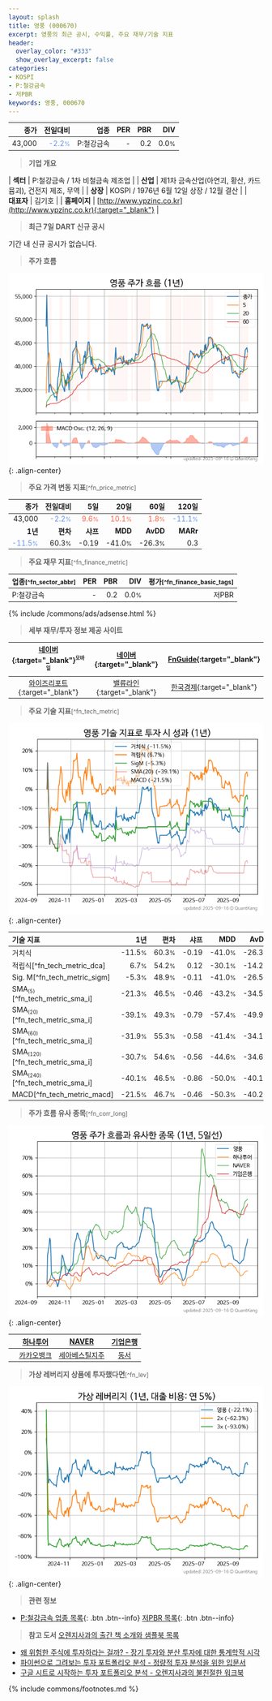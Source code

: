 ```yaml
---
layout: splash
title: 영풍 (000670)
excerpt: 영풍의 최근 공시, 수익률, 주요 재무/기술 지표
header:
  overlay_color: "#333"
  show_overlay_excerpt: false
categories:
- KOSPI
- P:철강금속
- 저PBR
keywords: 영풍, 000670
---
```


| **종가** | **전일대비** | **업종** | **PER** | **PBR** | **DIV** |
| -------: | -----------: | -------: | ------: | ------: | ------: |
| 43,000 | <span style="color: cornflowerblue">-2.2<small>%</small></span> | P:철강금속 | - | 0.2 | 0.0<small>%</small> |

<!-- more -->


> **기업 개요**<a id="company"></a>

| <span style="white-space:nowrap;">**섹터**</span> | P:철강금속 / 1차 비철금속 제조업 |
| <span style="white-space:nowrap;">**산업**</span> | 제1차 금속산업(아연괴, 황산, 카드뮴괴), 건전지 제조, 무역 |
| <span style="white-space:nowrap;">**상장**</span> | KOSPI / 1976년 6월 12일 상장 / 12월 결산 |
| <span style="white-space:nowrap;">**대표자**</span> | 김기호 |
| <span style="white-space:nowrap;">**홈페이지**</span> | [http://www.ypzinc.co.kr](http://www.ypzinc.co.kr){:target="_blank"} |


> **최근 7일 DART 신규 공시**<a id="dart"></a>

기간 내 신규 공시가 없습니다.


> **주가 흐름**<a id="price"></a>

![000670](/stock/images/000670.png){: .align-center}


> **주요 가격 변동 지표**<small>[^fn_price_metric]</small>

| **종가** | **전일대비** | **5일** | **20일** | **60일** | **120일** |
| -------: | -----------: | ------: | -------: | -------: | --------: |
| 43,000 | <span style="color: cornflowerblue">-2.2<small>%</small></span> | <span style="color: tomato">9.6<small>%</small></span> | <span style="color: tomato">10.1<small>%</small></span> | <span style="color: tomato">1.8<small>%</small></span> | <span style="color: cornflowerblue">-11.1<small>%</small></span> |
| **1년** | **편차** | **샤프** | **MDD** | **AvDD** | **MARr** |
| <span style="color: cornflowerblue">-11.5<small>%</small></span> | 60.3<small>%</small> | -0.19 | -41.0<small>%</small> | -26.3<small>%</small> | 0.3 |


> **주요 재무 지표**<small>[^fn_finance_metric]</small>

| **업종**<small>[^fn_sector_abbr]</small> | **PER** | **PBR** | **DIV** | **평가**<small>[^fn_finance_basic_tags]</small> |
| :--------------------------------------- | ------: | ------: | ------: | ----------------------------------------------: |
| P:철강금속 | - | 0.2 | 0.0<small>%</small> | 저PBR |



{% include /commons/ads/adsense.html %}

> **세부 재무/투자 정보 제공 사이트**

| [네이버](https://m.stock.naver.com/domestic/stock/000670/finance/summary){:target="_blank"}<sup><small>모바일</small></sup> | [네이버](https://finance.naver.com/item/coinfo.naver?code=000670){:target="_blank"} | [FnGuide](https://comp.fnguide.com/SVO2/ASP/SVD_Invest.asp?gicode=A000670&MenuYn=Y){:target="_blank"} |
| :---: | :---: | :---: |
| [와이즈리포트](https://comp.wisereport.co.kr/company/c1040001.aspx?cmp_cd=000670){:target="_blank"} | [밸류라인](https://www.valueline.co.kr/finance/summary/000670){:target="_blank"} | [한국경제](https://markets.hankyung.com/stock/000670/financial-summary){:target="_blank"} |


> **주요 기술 지표**<small>[^fn_tech_metric]</small>


![000670](/stock/images/000670_tech.png){: .align-center}

| **기술 지표** | **1년** | **편차** | **샤프** | **MDD** | **AvDD** |
| :------------ | ------: | -----------: | -------: | ------: | -------: |
| 거치식 | -11.5<small>%</small> | 60.3<small>%</small> | -0.19 | -41.0<small>%</small> | -26.3<small>%</small> |
| 적립식[^fn_tech_metric_dca] | 6.7<small>%</small> | 54.2<small>%</small> | 0.12 | -30.1<small>%</small> | -14.2<small>%</small> |
| Sig. M[^fn_tech_metric_sigm] | -5.3<small>%</small> | 48.9<small>%</small> | -0.11 | -41.0<small>%</small> | -26.5<small>%</small> |
| SMA<small><sub>(5)</sub></small>[^fn_tech_metric_sma_i] | -21.3<small>%</small> | 46.5<small>%</small> | -0.46 | -43.2<small>%</small> | -34.5<small>%</small> |
| SMA<small><sub>(20)</sub></small>[^fn_tech_metric_sma_i] | -39.1<small>%</small> | 49.3<small>%</small> | -0.79 | -57.4<small>%</small> | -49.9<small>%</small> |
| SMA<small><sub>(60)</sub></small>[^fn_tech_metric_sma_i] | -31.9<small>%</small> | 55.3<small>%</small> | -0.58 | -41.4<small>%</small> | -34.1<small>%</small> |
| SMA<small><sub>(120)</sub></small>[^fn_tech_metric_sma_i] | -30.7<small>%</small> | 54.6<small>%</small> | -0.56 | -44.6<small>%</small> | -34.6<small>%</small> |
| SMA<small><sub>(240)</sub></small>[^fn_tech_metric_sma_i] | -40.1<small>%</small> | 46.5<small>%</small> | -0.86 | -50.0<small>%</small> | -40.1<small>%</small> |
| MACD[^fn_tech_metric_macd] | -21.5<small>%</small> | 46.7<small>%</small> | -0.46 | -50.3<small>%</small> | -40.2<small>%</small> |


> **주가 흐름 유사 종목**<a id="corr"></a><small>[^fn_corr_long]</small>

![000670](/stock/images/000670_corr.png){: .align-center}

|       | [하나투어](/039130/) | [NAVER](/035420/) | [기업은행](/024110/) |
| :---: | :------------------------------------: | :------------------------------------: | :------------------------------------: |
|       | [카카오뱅크](/323410/) | [세아베스틸지주](/001430/) | [동서](/026960/) |


> **가상 레버리지 상품에 투자했다면**<a id="2x"></a><small>[^fn_lev]</small>

![000670](/stock/images/000670_2x.png){: .align-center}


> **관련 정보**

- [P:철강금속 업종 목록](/stats/sector/kospi_업종_철강금속_종목/){: .btn .btn--info} [저PBR 목록](/fn/fn_low_pbr/){: .btn .btn--info}

> **참고 도서** [오렌지사과의 출간 책 소개와 샘플북 목록](https://kongdori.tistory.com/691)

- [왜 위험한 주식에 투자하라는 걸까? - 장기 투자와 분산 투자에 대한 통계학적 시각](https://kongdori.tistory.com/421)
- [파이썬으로 그려보는 투자 포트폴리오 분석  - 정량적 투자 분석을 위한 입문서](https://kongdori.tistory.com/643)
- [구글 시트로 시작하는 투자 포트폴리오 분석 - 오렌지사과의 불친절한 워크북](https://kongdori.tistory.com/449)


{% include commons/footnotes.md %}